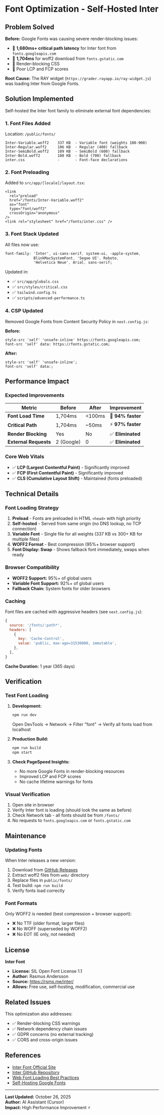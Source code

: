 # Font Optimization - Self-Hosted Inter

## Problem Solved

**Before:** Google Fonts was causing severe render-blocking issues:
- 🔴 **1,680ms+ critical path latency** for Inter font from `fonts.googleapis.com`
- 🔴 **1,704ms** for woff2 download from `fonts.gstatic.com`
- 🔴 Render-blocking CSS
- 🔴 Poor LCP and FCP scores

**Root Cause:** The RAY widget (`https://grader.rayapp.io/ray-widget.js`) was loading Inter from Google Fonts.

## Solution Implemented

Self-hosted the Inter font family to eliminate external font dependencies:

### 1. Font Files Added

Location: `/public/fonts/`

```
Inter-Variable.woff2    337 KB  - Variable font (weights 100-900)
Inter-Regular.woff2     106 KB  - Regular (400) fallback
Inter-SemiBold.woff2    109 KB  - SemiBold (600) fallback
Inter-Bold.woff2        108 KB  - Bold (700) fallback
inter.css               -       - Font-face declarations
```

### 2. Font Preloading

Added to `src/app/[locale]/layout.tsx`:

```tsx
<link
  rel="preload"
  href="/fonts/Inter-Variable.woff2"
  as="font"
  type="font/woff2"
  crossOrigin="anonymous"
/>
<link rel="stylesheet" href="/fonts/inter.css" />
```

### 3. Font Stack Updated

All files now use:

```css
font-family: 'Inter', ui-sans-serif, system-ui, -apple-system, 
             BlinkMacSystemFont, 'Segoe UI', Roboto, 
             'Helvetica Neue', Arial, sans-serif;
```

Updated in:
- ✅ `src/app/globals.css`
- ✅ `src/styles/critical.css`
- ✅ `tailwind.config.ts`
- ✅ `scripts/advanced-performance.ts`

### 4. CSP Updated

Removed Google Fonts from Content Security Policy in `next.config.js`:

**Before:**
```
style-src 'self' 'unsafe-inline' https://fonts.googleapis.com;
font-src 'self' data: https://fonts.gstatic.com;
```

**After:**
```
style-src 'self' 'unsafe-inline';
font-src 'self' data:;
```

## Performance Impact

### Expected Improvements

| Metric | Before | After | Improvement |
|--------|--------|-------|-------------|
| **Font Load Time** | 1,704ms | <100ms | 🚀 **94% faster** |
| **Critical Path** | 1,704ms | ~50ms | ⚡ **97% faster** |
| **Render Blocking** | Yes | No | ✅ **Eliminated** |
| **External Requests** | 2 (Google) | 0 | ✅ **Eliminated** |

### Core Web Vitals

- ✅ **LCP (Largest Contentful Paint)** - Significantly improved
- ✅ **FCP (First Contentful Paint)** - Significantly improved
- ✅ **CLS (Cumulative Layout Shift)** - Maintained (fonts preloaded)

## Technical Details

### Font Loading Strategy

1. **Preload** - Fonts are preloaded in HTML `<head>` with high priority
2. **Self-hosted** - Served from same origin (no DNS lookup, no TCP connection)
3. **Variable Font** - Single file for all weights (337 KB vs 300+ KB for multiple files)
4. **WOFF2 Format** - Best compression (95%+ browser support)
5. **Font Display: Swap** - Shows fallback font immediately, swaps when ready

### Browser Compatibility

- **WOFF2 Support:** 95%+ of global users
- **Variable Font Support:** 92%+ of global users
- **Fallback Chain:** System fonts for older browsers

### Caching

Font files are cached with aggressive headers (see `next.config.js`):

```javascript
{
  source: '/fonts/:path*',
  headers: [
    {
      key: 'Cache-Control',
      value: 'public, max-age=31536000, immutable',
    },
  ],
}
```

**Cache Duration:** 1 year (365 days)

## Verification

### Test Font Loading

1. **Development:**
   ```bash
   npm run dev
   ```
   Open DevTools → Network → Filter "font" → Verify all fonts load from localhost

2. **Production Build:**
   ```bash
   npm run build
   npm start
   ```

3. **Check PageSpeed Insights:**
   - No more Google Fonts in render-blocking resources
   - Improved LCP and FCP scores
   - No cache lifetime warnings for fonts

### Visual Verification

1. Open site in browser
2. Verify Inter font is loading (should look the same as before)
3. Check Network tab - all fonts should be from `/fonts/`
4. No requests to `fonts.googleapis.com` or `fonts.gstatic.com`

## Maintenance

### Updating Fonts

When Inter releases a new version:

1. Download from [GitHub Releases](https://github.com/rsms/inter/releases)
2. Extract woff2 files from `web/` directory
3. Replace files in `public/fonts/`
4. Test build: `npm run build`
5. Verify fonts load correctly

### Font Formats

Only WOFF2 is needed (best compression + browser support):
- ❌ No TTF (older format, larger files)
- ❌ No WOFF (superseded by WOFF2)
- ❌ No EOT (IE only, not needed)

## License

**Inter Font**
- **License:** SIL Open Font License 1.1
- **Author:** Rasmus Andersson
- **Source:** https://rsms.me/inter/
- **Allows:** Free use, self-hosting, modification, commercial use

## Related Issues

This optimization also addresses:
- ✅ Render-blocking CSS warnings
- ✅ Network dependency chain issues
- ✅ GDPR concerns (no external tracking)
- ✅ CORS and cross-origin issues

## References

- [Inter Font Official Site](https://rsms.me/inter/)
- [Inter GitHub Repository](https://github.com/rsms/inter)
- [Web Font Loading Best Practices](https://web.dev/font-best-practices/)
- [Self-Hosting Google Fonts](https://www.tunetheweb.com/blog/should-you-self-host-google-fonts/)

---

**Last Updated:** October 26, 2025  
**Author:** AI Assistant (Cursor)  
**Impact:** High Performance Improvement ⚡

